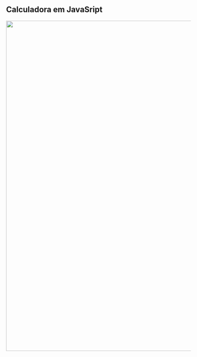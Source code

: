 ## Calculadora em JavaSript

<div>
  <img src="https://user-images.githubusercontent.com/95629281/178400766-743f60b9-3d4a-4df9-baa3-feceb5eff473.JPG" width="900px" />
</div>

